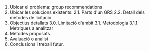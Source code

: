 
1. Ubicar el problema: group recommendations
2. Ubicar les solucions existents:
   2.1. Parts d'un GRS
   2.2. Detall dels mètodes de licitació
3. Objectius detallats
   3.0. Limitació d'àmbit
   3.1. Metodologia
      3.1.1. Metriques a analitzar
4. Mètodes proposats
5. Avaluació o anàlisi
6. Conclusions i treball futur.
